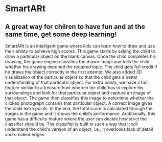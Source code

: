 # SmartARt 

## A great way for chilren to have fun and at the same time, get some deep learning!

SmartARt is an intelligent game where kids can learn how to draw and use their artisty to achieve high scores. 
This game starts by asking the child to draw a particular object on the blank canvas. Once the child completes his drawing, the game engine classifies the drawn image and tells the child whether his drawing matched the required topic. The child gets full credit if he draws the object correctly in the first attempt.
We also added 3D visualization of the particular object so that the child gets a better understanding of that particular object.
For extra points, we have a fun feature similar to a treasure hunt wherein the child has to explore his surroundings and look for that particular object and capture an image of that object. The game then classifies this image to determine whether the clicked photograph contains that particular object. A correct image gives the child extra points.
In the end, the total score is calculated through the stages in the game and it shows the child's performance. Additionally, this game has 
a difficulty feature where the user can decide how strict the classifier should be. The classifier is built in such a way that it will 
understand the child's version of an object, i.e., it overlooks lack of detail and crooked edges.
